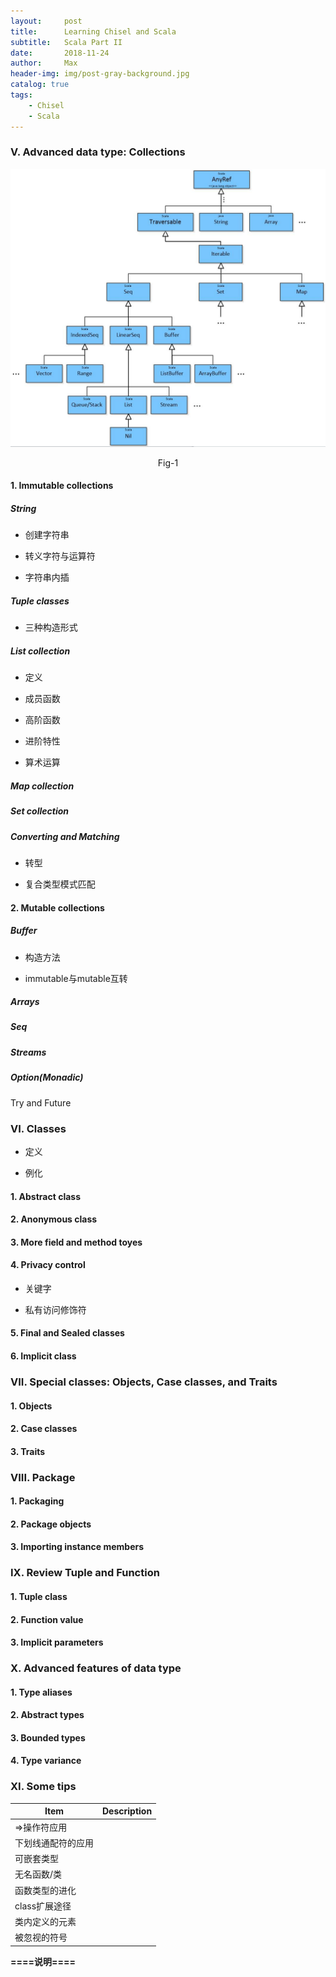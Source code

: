 ```yaml
---
layout:     post
title:      Learning Chisel and Scala
subtitle:   Scala Part II
date:       2018-11-24
author:     Max
header-img: img/post-gray-background.jpg
catalog: true
tags:
    - Chisel
    - Scala
---   
```


### V. Advanced data type: Collections

<div align="center">
    
<img src="https://github.com/VVViy/VVViy.github.io/blob/master/img/blog%235-%232.jpg?raw=true">

Fig-1

</div>

#### 1. Immutable collections
##### String
* 创建字符串

* 转义字符与运算符

* 字符串内插

##### Tuple classes

* 三种构造形式

##### List collection

* 定义

* 成员函数

* 高阶函数

* 进阶特性

* 算术运算

##### Map collection

##### Set collection

##### Converting and Matching

* 转型

* 复合类型模式匹配

#### 2. Mutable collections

##### Buffer

* 构造方法

* immutable与mutable互转

##### Arrays

##### Seq

##### Streams

##### Option(Monadic)

 Try and Future

### VI. Classes

* 定义

* 例化

#### 1. Abstract class

#### 2. Anonymous class

#### 3. More field and method toyes

#### 4. Privacy control

* 关键字

* 私有访问修饰符

#### 5. Final and Sealed classes

#### 6. Implicit class

### VII. Special classes: Objects, Case classes, and Traits

#### 1. Objects

#### 2. Case classes

#### 3. Traits

### VIII. Package

#### 1. Packaging

#### 2. Package objects

#### 3. Importing instance members

### IX. Review Tuple and Function

#### 1. Tuple class

#### 2. Function value

#### 3. Implicit parameters

### X. Advanced features of data type

#### 1. Type aliases

#### 2. Abstract types

#### 3. Bounded types

#### 4. Type variance

### XI. Some tips


| Item | Description |
|------|-------------|
| =>操作符应用|  |
| 下划线通配符的应用 |  |
| 可嵌套类型 |  |
| 无名函数/类 |  |
| 函数类型的进化 |  |
| class扩展途径 |  |
| 类内定义的元素 |  |
| 被忽视的符号 |  |

**====说明====**



